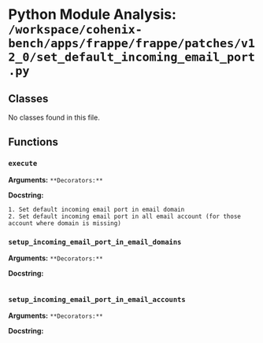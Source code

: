 # Python Module Analysis: `/workspace/cohenix-bench/apps/frappe/frappe/patches/v12_0/set_default_incoming_email_port.py`

## Classes

No classes found in this file.


## Functions

### `execute`
**Arguments:** ``
**Decorators:** ``

**Docstring:**
```
1. Set default incoming email port in email domain
2. Set default incoming email port in all email account (for those account where domain is missing)
```
### `setup_incoming_email_port_in_email_domains`
**Arguments:** ``
**Decorators:** ``

**Docstring:**
```

```
### `setup_incoming_email_port_in_email_accounts`
**Arguments:** ``
**Decorators:** ``

**Docstring:**
```

```

